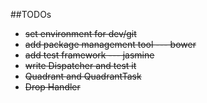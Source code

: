 ##TODOs

* ~~set environment for dev/git~~
* ~~add package management tool --- bower~~
* ~~add test framework --- jasmine~~
* ~~write Dispatcher and test it~~
* ~~Quadrant and QuadrantTask~~
* ~~Drop Handler~~